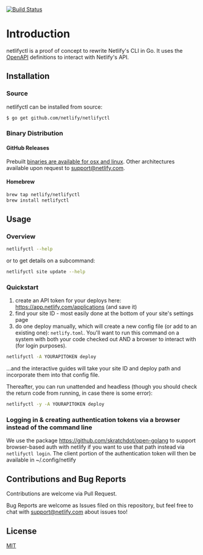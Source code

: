 [![Build Status](https://travis-ci.org/netlify/netlifyctl.svg?branch=master)](https://travis-ci.org/netlify/netlifyctl)
# Introduction

netlifyctl is a proof of concept to rewrite Netlify's CLI in Go.
It uses the [OpenAPI](https://github.com/netlify/open-api) definitions
to interact with Netlify's API.


## Installation

### Source

netlifyctl can be installed from source:

```sh
$ go get github.com/netlify/netlifyctl
```

### Binary Distribution

#### GitHub Releases

Prebuilt [binaries are available for osx and linux](https://github.com/netlify/netlifyctl/releases). Other architectures available upon request to support@netlify.com.

#### Homebrew

```sh
brew tap netlify/netlifyctl
brew install netlifyctl
```

## Usage

### Overview

```sh
netlifyctl --help
```

or to get details on a subcommand:

```sh
netlifyctl site update --help
```

### Quickstart

1. create an API token for your deploys here: https://app.netlify.com/applications (and save it)
2. find your site ID - most easily done at the bottom of your site's settings page
3. do one deploy manually, which will create a new config file (or add to an existing one): `netlify.toml`. You'll want to run this command on a system with both your code checked out AND a browser to interact with (for login purposes).

```sh
netlifyctl -A YOURAPITOKEN deploy
```

...and the interactive guides will take your site ID and deploy path and incorporate them into that config file.

Thereafter, you can run unattended and headless (though you should check the return code from running, in case there is some error):

```sh
netlifyctl -y -A YOURAPITOKEN deploy
```

### Logging in & creating authentication tokens via a browser instead of the command line

We use the package https://github.com/skratchdot/open-golang to support browser-based auth with netlify if you want to use that path instead via `netlifyctl login`.  The client portion of the authentication token will then be available in ~/.config/netlify


## Contributions and Bug Reports

Contributions are welcome via Pull Request.

Bug Reports are welcome as Issues filed on this repository, but feel free to chat with support@netlify.com about issues too!


## License

[MIT](LICENSE)
